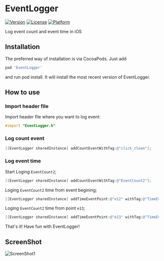 EventLogger
===========
[![Version](https://img.shields.io/cocoapods/v/EventLogger.svg?style=flat)](http://cocoapods.org/pods/SuperID)
[![License](https://img.shields.io/cocoapods/l/EventLogger.svg?style=flat)](http://cocoapods.org/pods/SuperID)
[![Platform](https://img.shields.io/cocoapods/p/EventLogger.svg?style=flat)](http://cocoapods.org/pods/SuperID)

Log event count and event time in iOS

## Installation

The preferred way of installation is via CocoaPods. Just add

```ruby
pod 'EventLogger'
```

and run pod install. It will install the most recent version of EventLogger.

## How to use

### Import header file

Import header file where you want to log event:

```objective-c
#import "EventLogger.h"
```

### Log count event

```objective-c
[[EventLogger sharedInstance] addCountEventWithTag:@"click_clean"];
```

### Log event time

Start Loging `EventCount2`;

```objective-c
[[EventLogger sharedInstance] addCountEventWithTag:@"EventCount2"];
```

Loging `EventCount2` time from event begining;

```objective-c
[[EventLogger sharedInstance] addTimeEventPoint:@"e12" withTag:@"TimeEven1" andInfo:nil timeFromPoint:@nil];
```

Loging `EventCount2` time from point `e13`;

```objective-c
[[EventLogger sharedInstance] addTimeEventPoint:@"e13" withTag:@"TimeEven1" andInfo:nil timeFromPoint:@"e12"];
```

That's it! Have fun with EventLogger!


## ScreenShot

![ScreenShot1](ScreenShot/ScreenShot1.JPG)
